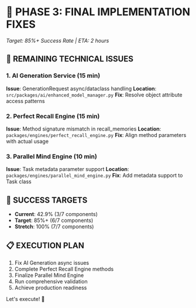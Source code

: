 # 🎯 PHASE 3: FINAL IMPLEMENTATION FIXES
*Target: 85%+ Success Rate | ETA: 2 hours*

## 🔧 REMAINING TECHNICAL ISSUES

### 1. AI Generation Service (15 min)
**Issue**: GenerationRequest async/dataclass handling
**Location**: `src/packages/ai/enhanced_model_manager.py`
**Fix**: Resolve object attribute access patterns

### 2. Perfect Recall Engine (15 min)  
**Issue**: Method signature mismatch in recall_memories
**Location**: `packages/engines/perfect_recall_engine.py`
**Fix**: Align method parameters with actual usage

### 3. Parallel Mind Engine (10 min)
**Issue**: Task metadata parameter support
**Location**: `packages/engines/parallel_mind_engine.py`
**Fix**: Add metadata support to Task class

## 🎯 SUCCESS TARGETS
- **Current**: 42.9% (3/7 components)
- **Target**: 85%+ (6/7 components)
- **Stretch**: 100% (7/7 components)

## 📋 EXECUTION PLAN
1. Fix AI Generation async issues
2. Complete Perfect Recall Engine methods
3. Finalize Parallel Mind Engine
4. Run comprehensive validation
5. Achieve production readiness

Let's execute! 🚀